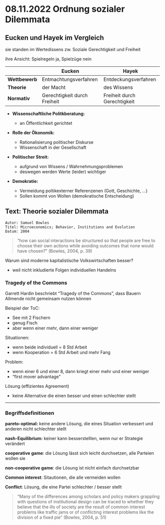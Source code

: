 # 08.11.2022 Ordnung sozialer Dilemmata



## Eucken und Hayek im Vergleich

sie standen im Wertedissens zw. Soziale Gerechtigkeit und Freiheit

ihre Ansicht: Spielregeln ja, Spielzüge nein

|                | Eucken                       | Hayek                        |
| -------------- | ---------------------------- | ---------------------------- |
| **Wettbewerb** | Entmachtungsverfahren        | Entdeckungsverfahren         |
| **Theorie**    | der Macht                    | des Wissens                  |
| **Normativ**   | Gerechtigkeit durch Freiheit | Freiheit durch Gerechtigkeit |



- **Wissenschaftliche Politkberatung:** 
    - an Öffentlichkeit gerichtet

- **Rolle der Ökonomik:** 
    - Rationalisierung politischer Diskurse
    - Wissenschaft in der Gesellschaft
- **Politischer Streit:**
    - aufgrund von Wissens / Wahrnehmungsproblemen
    - deswegen werden Werte (leider) wichtiger

- **Demokratie:**
    - Vermeidung poltikexterner Referenzenen (Gott, Geschichte, ...)
    - Sollen kommt von Wollen (demokratische Entscheidung)




## Text: Theorie sozialer Dilemmata

```
Autor: Samuel Bowles
Titel: Microeconomics; Behavior, Institutions and Evolution
Datum: 2004
```

> “how can social interactions be structured so that people are free to choose their own actions while avoiding outcomes that none would have chosen?” (Bowles, 2004, p. 39)

Warum sind moderne kapitalistische Volkswirtschaften besser?

- weil nicht inkludierte Folgen individuellen Handelns

### Tragedy of the Commons

Garrett Hardin beschriebt “Tragedy of the Commons”, dass Bauern Allmende nicht gemeinsam nutzen können

Beispiel der ToC:

- See mit 2 Fischern
- genug Fisch
- aber wenn einer mehr, dann einer weniger

Situationen:

- wenn beide individuell = 8 Std Arbeit
- wenn Kooperation = 6 Std Arbeit und mehr Fang

Problem:

- wenn einer 6 und einer 8, dann kriegt einer mehr und einer weniger
- “first mover advantage”

Lösung (effizientes Agreement)

- keine Alternative die einen besser und einen schlechter stellt

------

### Begriffsdefinitionen

**pareto-optimal:** keine andere Lösung, die eines Situation verbessert und anderen nicht schlechter stellt

**nash-Equilibrium:** keiner kann besserstelllen, wenn nur er Strategie verändert

**cooperative game**: die Lösung lässt sich leicht durchsetzen, alle Parteien wollen sie

**non-cooperative game**: die Lösung ist nicht einfach durchsetzbar

**Common interest**: Sitautionen, die alle vermeiden wollen

**Conflict**: Lösung, die eine Partei schlechter / besser stellt

> “Many of the differences among scholars and policy makers grappling with questions of institutional design can be traced to whether they believe that the ills of society are the result of common interest problems like traffic jams or of conflicting interest problems like the division of a fixed pie” (Bowles, 2004, p. 51)
